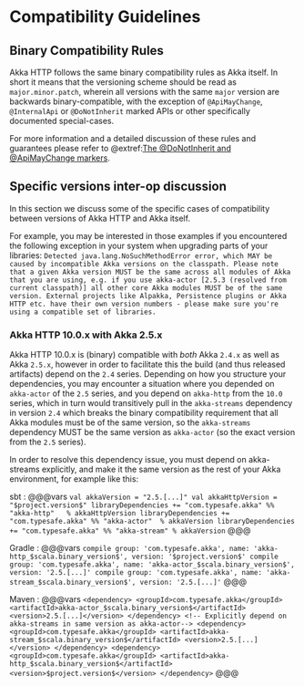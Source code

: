 # Compatibility Guidelines

## Binary Compatibility Rules

Akka HTTP follows the same binary compatibility rules as Akka itself.
In short it means that the versioning scheme should be read as `major.minor.patch`,
wherein all versions with the same `major` version are backwards binary-compatible,
with the exception of `@ApiMayChange`, `@InternalApi` or `@DoNotInherit` marked APIs 
or other specifically documented special-cases.

For more information and a detailed discussion of these rules and guarantees please refer to
@extref:[The @DoNotInherit and @ApiMayChange markers](akka-docs:common/binary-compatibility-rules.html#The_@DoNotInherit_and_@ApiMayChange_markers).

## Specific versions inter-op discussion

In this section we discuss some of the specific cases of compatibility between versions of Akka HTTP and Akka itself.

For example, you may be interested in those examples if you encountered the following exception in your system when upgrading parts 
of your libraries: `Detected java.lang.NoSuchMethodError error, which MAY be caused by incompatible Akka versions on the classpath. Please note that a given Akka version MUST be the same across all modules of Akka that you are using, e.g. if you use akka-actor [2.5.3 (resolved from current classpath)] all other core Akka modules MUST be of the same version. External projects like Alpakka, Persistence plugins or Akka HTTP etc. have their own version numbers - please make sure you're using a compatible set of libraries.`

### Akka HTTP 10.0.x with Akka 2.5.x

Akka HTTP 10.0.x is (binary) compatible with *both* Akka `2.4.x` as well as Akka `2.5.x`, however in order to facilitate 
this the build (and thus released artifacts) depend on the `2.4` series. Depending on how you structure your dependencies,
you may encounter a situation where you depended on `akka-actor` of the `2.5` series, and you depend on `akka-http`
from the `10.0` series, which in turn would transitively pull in the `akka-streams` dependency in version `2.4` which 
breaks the binary compatibility requirement that all Akka modules must be of the same version, so the `akka-streams` 
dependency MUST be the same version as `akka-actor` (so the exact version from the `2.5` series).

In order to resolve this dependency issue, you must depend on akka-streams explicitly, and make it the same version as
the rest of your Akka environment, for example like this:

sbt
:   @@@vars
    ```
    val akkaVersion = "2.5.[...]"
    val akkaHttpVersion = "$project.version$"
    libraryDependencies += "com.typesafe.akka" %% "akka-http"   % akkaHttpVersion
    libraryDependencies += "com.typesafe.akka" %% "akka-actor"  % akkaVersion
    libraryDependencies += "com.typesafe.akka" %% "akka-stream" % akkaVersion
    ```
    @@@

Gradle
:   @@@vars
    ```
    compile group: 'com.typesafe.akka', name: 'akka-http_$scala.binary_version$', version: '$project.version$'
    compile group: 'com.typesafe.akka', name: 'akka-actor_$scala.binary_version$', version: '2.5.[...]'
    compile group: 'com.typesafe.akka', name: 'akka-stream_$scala.binary_version$', version: '2.5.[...]'
    ```
    @@@
    
Maven
:   @@@vars
    ```
    <dependency>
      <groupId>com.typesafe.akka</groupId>
      <artifactId>akka-actor_$scala.binary_version$</artifactId>
      <version>2.5.[...]</version>
    </dependency>
    <!-- Explicitly depend on akka-streams in same version as akka-actor-->
    <dependency>
      <groupId>com.typesafe.akka</groupId>
      <artifactId>akka-stream_$scala.binary_version$</artifactId>
      <version>2.5.[...]</version>
    </dependency>
    <dependency>
      <groupId>com.typesafe.akka</groupId>
      <artifactId>akka-http_$scala.binary_version$</artifactId>
      <version>$project.version$</version>
    </dependency>
    ```
    @@@
